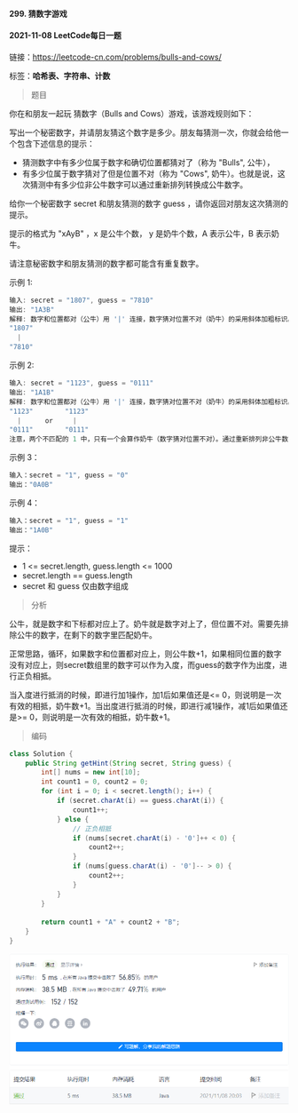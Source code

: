 #### 299. 猜数字游戏

#### 2021-11-08 LeetCode每日一题

链接：https://leetcode-cn.com/problems/bulls-and-cows/

标签：**哈希表、字符串、计数**

> 题目

你在和朋友一起玩 猜数字（Bulls and Cows）游戏，该游戏规则如下：

写出一个秘密数字，并请朋友猜这个数字是多少。朋友每猜测一次，你就会给他一个包含下述信息的提示：

- 猜测数字中有多少位属于数字和确切位置都猜对了（称为 "Bulls", 公牛），
- 有多少位属于数字猜对了但是位置不对（称为 "Cows", 奶牛）。也就是说，这次猜测中有多少位非公牛数字可以通过重新排列转换成公牛数字。

给你一个秘密数字 secret 和朋友猜测的数字 guess ，请你返回对朋友这次猜测的提示。

提示的格式为 "xAyB" ，x 是公牛个数， y 是奶牛个数，A 表示公牛，B 表示奶牛。

请注意秘密数字和朋友猜测的数字都可能含有重复数字。

示例 1:

```java
输入: secret = "1807", guess = "7810"
输出: "1A3B"
解释: 数字和位置都对（公牛）用 '|' 连接，数字猜对位置不对（奶牛）的采用斜体加粗标识。
"1807"
  |
"7810"
```

示例 2:

```java
输入: secret = "1123", guess = "0111"
输出: "1A1B"
解释: 数字和位置都对（公牛）用 '|' 连接，数字猜对位置不对（奶牛）的采用斜体加粗标识。
"1123"        "1123"
  |      or     |
"0111"        "0111"
注意，两个不匹配的 1 中，只有一个会算作奶牛（数字猜对位置不对）。通过重新排列非公牛数字，其中仅有一个 1 可以成为公牛数字。
```

示例 3：

```java
输入：secret = "1", guess = "0"
输出："0A0B"
```

示例 4：

```java
输入：secret = "1", guess = "1"
输出："1A0B"
```


提示：

- 1 <= secret.length, guess.length <= 1000
- secret.length == guess.length
- secret 和 guess 仅由数字组成

> 分析

公牛，就是数字和下标都对应上了。奶牛就是数字对上了，但位置不对。需要先排除公牛的数字，在剩下的数字里匹配奶牛。

正常思路，循环，如果数字和位置都对应上，则公牛数+1，如果相同位置的数字没有对应上，则secret数组里的数字可以作为入度，而guess的数字作为出度，进行正负相抵。

当入度进行抵消的时候，即进行加1操作，加1后如果值还是<= 0，则说明是一次有效的相抵，奶牛数+1。当出度进行抵消的时候，即进行减1操作，减1后如果值还是>= 0，则说明是一次有效的相抵，奶牛数+1。

> 编码

```java
class Solution {
    public String getHint(String secret, String guess) {
        int[] nums = new int[10];
        int count1 = 0, count2 = 0;
        for (int i = 0; i < secret.length(); i++) {
            if (secret.charAt(i) == guess.charAt(i)) {
                count1++;
            } else {
                // 正负相抵
                if (nums[secret.charAt(i) - '0']++ < 0) {
                    count2++;
                }
                if (nums[guess.charAt(i) - '0']-- > 0) {
                    count2++;
                }
            }
        }

        return count1 + "A" + count2 + "B";
    }
}
```

![image-20211108200317572](299.猜数字游戏.assets/image-20211108200317572.png)